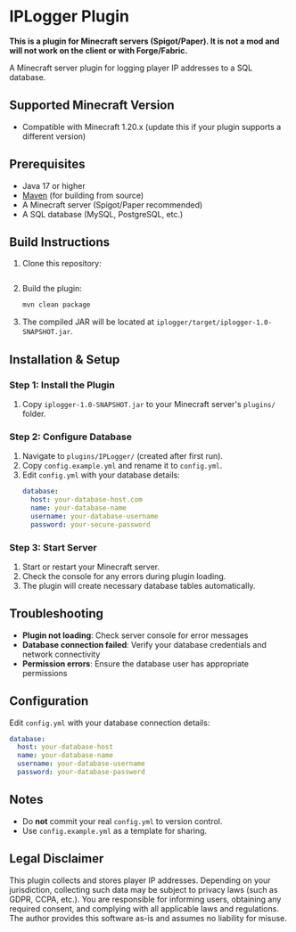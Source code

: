 # IPLogger Plugin

**This is a plugin for Minecraft servers (Spigot/Paper). It is not a mod and will not work on the client or with Forge/Fabric.**

A Minecraft server plugin for logging player IP addresses to a SQL database.

## Supported Minecraft Version

- Compatible with Minecraft 1.20.x (update this if your plugin supports a different version)

## Prerequisites

- Java 17 or higher
- [Maven](https://maven.apache.org/) (for building from source)
- A Minecraft server (Spigot/Paper recommended)
- A SQL database (MySQL, PostgreSQL, etc.)

## Build Instructions

1. Clone this repository:
   ```git clone https://github.com/Dylanfe/Minecraft-IPLogger.git
   ```

2. Build the plugin:
   ```sh
   mvn clean package
   ```

3. The compiled JAR will be located at `iplogger/target/iplogger-1.0-SNAPSHOT.jar`.

## Installation & Setup

### Step 1: Install the Plugin
1. Copy `iplogger-1.0-SNAPSHOT.jar` to your Minecraft server's `plugins/` folder.

### Step 2: Configure Database
1. Navigate to `plugins/IPLogger/` (created after first run).
2. Copy `config.example.yml` and rename it to `config.yml`.
3. Edit `config.yml` with your database details:
   ```yaml
   database:
     host: your-database-host.com
     name: your-database-name
     username: your-database-username
     password: your-secure-password
   ```

### Step 3: Start Server
1. Start or restart your Minecraft server.
2. Check the console for any errors during plugin loading.
3. The plugin will create necessary database tables automatically.

## Troubleshooting

- **Plugin not loading**: Check server console for error messages
- **Database connection failed**: Verify your database credentials and network connectivity
- **Permission errors**: Ensure the database user has appropriate permissions

## Configuration

Edit `config.yml` with your database connection details:
```yaml
database:
  host: your-database-host
  name: your-database-name
  username: your-database-username
  password: your-database-password
```

## Notes

- Do **not** commit your real `config.yml` to version control.
- Use `config.example.yml` as a template for sharing.

## Legal Disclaimer

This plugin collects and stores player IP addresses. Depending on your jurisdiction, collecting such data may be subject to privacy laws (such as GDPR, CCPA, etc.). You are responsible for informing users, obtaining any required consent, and complying with all applicable laws and regulations. The author provides this software as-is and assumes no liability for misuse.
